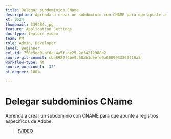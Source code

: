 ```yaml
---
title: Delegar subdominios CName
description: Aprenda a crear un subdominio con CNAME para que apunte a registros específicos de Adobe.
kt: 9524
thumbnail: 339484.jpg
feature: Application Settings
doc-type: feature video
team: PM
role: Admin, Developer
level: Beginner
exl-id: 758e5ea0-af6a-4a5f-ae25-2ef4212988a2
source-git-commit: cba8982f4be9c60ab1d9efe9a6009033369f10a3
workflow-type: ht
source-wordcount: '32'
ht-degree: 100%

---
```


# Delegar subdominios CName

Aprenda a crear un subdominio con CNAME para que apunte a registros específicos de Adobe.

>[!VIDEO](https://video.tv.adobe.com/v/339484?quality=12)
